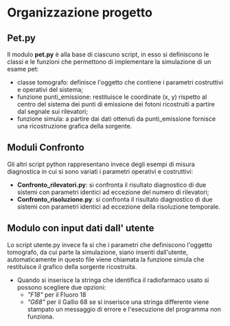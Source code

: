 # Organizzazione progetto

## Pet.py
Il modulo **pet.py** è alla base di ciascuno script, in esso si definiscono le classi e le funzioni che permettono di implementare la simulazione
di un esame pet:
- classe tomografo: definisce l'oggetto che contiene i parametri costruttivi e operativi del sistema;
- funzione punti_emissione: restituisce le coordinate (x, y) rispetto al centro del sistema dei punti di emissione dei
  fotoni ricostruiti a partire dal segnale sui rilevatori;
- funzione simula: a partire dai dati ottenuti da punti_emissione fornisce una ricostruzione grafica della sorgente.

## Moduli Confronto
Gli altri script python rappresentano invece degli esempi di misura diagnostica in cui si sono variati i parametri operativi e costruttivi:
- **Confronto_rilevatori.py**: si confronta il risultato diagnostico di due sistemi con parametri identici ad eccezione del numero di rilevatori;
- **Confronto_risoluzione.py**: si confronta il risultato diagnostico di due sistemi con parametri identici ad eccezione della risoluzione temporale.

## Modulo con input dati dall' utente
Lo script utente.py invece fa sì che i parametri che definiscono l'oggetto tomografo, da cui parte la simulazione, siano inseriti dall'utente, automaticamente
in questo file viene chiamata la funzione simula che restituisce il grafico della sorgente ricostruita.
- Quando si inserisce la stringa che identifica il radiofarmaco usato si possono scegliere due opzioni:
  - *"F18"* per il Fluoro 18
  - *"G68"* per il Gallio 68
  se si inserisce una stringa differente viene stampato un messaggio di errore e l'esecuzione del programma non funziona.
